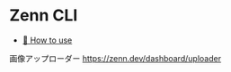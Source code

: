 # Zenn CLI

* [📘 How to use](https://zenn.dev/zenn/articles/zenn-cli-guide)

画像アップローダー
https://zenn.dev/dashboard/uploader
